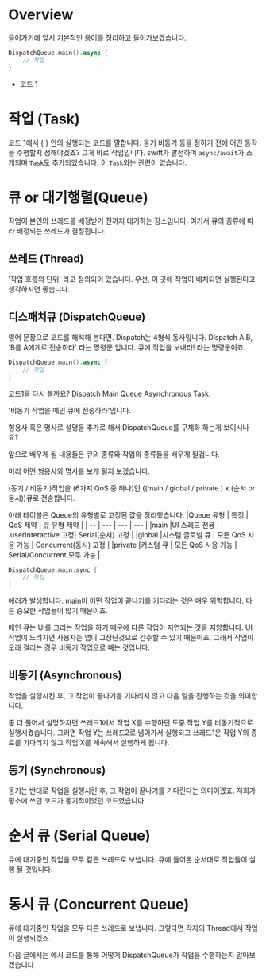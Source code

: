 # Overview

들어가기에 앞서 기본적인 용어를 정리하고 들어가보겠습니다.

```swift
DispatchQueue.main().async {
	// 작업
}
```
- 코드 1

# 작업 (Task)
코드 1에서 { } 안의 실행되는 코드를 말합니다. 동기 비동기 등을 정하기 전에 어떤 동작을 수행할지 정해야겠죠? 그게 바로 작업입니다. swift가 발전하며 `async/await`가 소개되며 `Task`도 추가되었습니다. 이 `Task`와는 관련이 없습니다.

# 큐 or 대기행렬(Queue)
작업이 본인의 쓰레드를 배정받기 전까지 대기하는 장소입니다. 여기서 큐의 종류에 따라 배정되는 쓰레드가 결정됩니다.

## 쓰레드 (Thread)
'작업 흐름의 단위' 라고 정의되어 있습니다. 우선, 이 곳에 작업이 배치되면 실행된다고 생각하시면 좋습니다.

## 디스패치큐 (DispatchQueue)
영어 문장으로 코드를 해석해 본다면. Dispatch는 4형식 동사입니다. Dispatch A B, 'B를 A에게로 전송하라' 라는 명령문 입니다. 큐에 작업을 보내라! 라는 명령문이죠.

```swift
DispatchQueue.main().async {
	// 작업
}
```
코드1을 다시 볼까요? Dispatch Main Queue Asynchronous Task.

'비동기 작업을 메인 큐에 전송하라'입니다.

형용사 혹은 명사로 설명을 추가로 해서 DispatchQueue를 구체화 하는게 보이시나요?

앞으로 배우게 될 내용들은 큐의 종류와 작업의 종류들을 배우게 될겁니다.

미리 어떤 형용사와 명사를 보게 될지 보겠습니다.

(동기 / 비동기)작업을 (6가지 QoS 중 하나)인 ((main / global / private ) x (순서 or 동시))큐로 전송합니다.

아래 테이블은 Queue의 유형별로 고정된 값을 정리했습니다.
|Queue 유형	| 특징 |	QoS 제약 |	큐 유형 제약 |
| --       | --- | --- | --- |
|main       |UI 스레드 전용  | .userInteractive 고정| 	Serial(순서) 고정 |
|global     |시스템 글로벌 큐 |	모든 QoS 사용 가능 |	Concurrent(동시) 고정 |
|private    |커스텀 큐      | 모든 QoS 사용 가능 |	Serial/Concurrent 모두 가능 |

```swift
DispatchQueue.main.sync {
    // 작업
}
```
 에러가 발생합니다. main이 어떤 작업이 끝나기를 기다리는 것은 매우 위험합니다. 다른 중요한 작업들이 많기 때문이죠.

메인 큐는 UI를 그리는 작업을 하기 때문에 다른 작업이 지연되는 것을 지양합니다. UI 작업이 느려지면 사용자는 앱이 고장난것으로 간주할 수 있기 때문이죠, 그래서 작업이 오래 걸리는 경우 비동기 작업으로 빼는 것입니다.

## 비동기 (Asynchronous)
작업을 실행시킨 후, 그 작업이 끝나기를 기다리지 않고 다음 일을 진행하는 것을 의미합니다.

좀 더 풀어서 설명하자면 쓰레드1에서 작업 X를 수행하던 도중 작업 Y를 비동기적으로 실행시켰습니다. 그러면 작업 Y는 쓰레드2로 넘어가서 실행되고 쓰레드1은 작업 Y의 종료를 기다리지 않고 작업 X를 계속해서 실행하게 됩니다.

## 동기 (Synchronous)
동기는 반대로 작업을 실행시킨 후, 그 작업이 끝나기를 기다린다는 의미이겠죠. 저희가 평소에 쓰던 코드가 동기적이었던 코드였습니다.

# 순서 큐 (Serial Queue)
큐에 대기중인 작업을 모두 같은 쓰레드로 보냅니다. 큐에 들어온 순서대로 작업들이 실행 될 것입니다.

# 동시 큐 (Concurrent Queue)
큐에 대기중인 작업을 모두 다른 쓰레드로 보냅니다. 그렇다면 각자의 Thread에서 작업이 실행되겠죠.

다음 글에서는 예시 코드를 통해 어떻게 DispatchQueue가 작업을 수행하는지 알아보겠습니다.